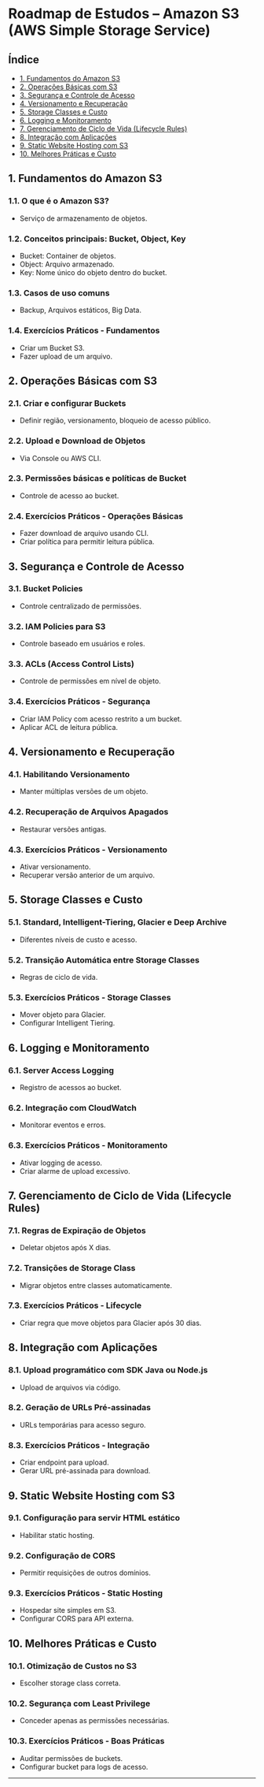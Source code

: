 # Roadmap de Estudos – Amazon S3 (AWS Simple Storage Service)

## Índice

- [1. Fundamentos do Amazon S3](#1-fundamentos-do-amazon-s3)
- [2. Operações Básicas com S3](#2-operações-básicas-com-s3)
- [3. Segurança e Controle de Acesso](#3-segurança-e-controle-de-acesso)
- [4. Versionamento e Recuperação](#4-versionamento-e-recuperação)
- [5. Storage Classes e Custo](#5-storage-classes-e-custo)
- [6. Logging e Monitoramento](#6-logging-e-monitoramento)
- [7. Gerenciamento de Ciclo de Vida (Lifecycle Rules)](#7-gerenciamento-de-ciclo-de-vida-lifecycle-rules)
- [8. Integração com Aplicações](#8-integração-com-aplicações)
- [9. Static Website Hosting com S3](#9-static-website-hosting-com-s3)
- [10. Melhores Práticas e Custo](#10-melhores-práticas-e-custo)

## 1. Fundamentos do Amazon S3

### 1.1. O que é o Amazon S3?
- Serviço de armazenamento de objetos.

### 1.2. Conceitos principais: Bucket, Object, Key
- Bucket: Container de objetos.
- Object: Arquivo armazenado.
- Key: Nome único do objeto dentro do bucket.

### 1.3. Casos de uso comuns
- Backup, Arquivos estáticos, Big Data.

### 1.4. Exercícios Práticos - Fundamentos
- Criar um Bucket S3.
- Fazer upload de um arquivo.

## 2. Operações Básicas com S3

### 2.1. Criar e configurar Buckets
- Definir região, versionamento, bloqueio de acesso público.

### 2.2. Upload e Download de Objetos
- Via Console ou AWS CLI.

### 2.3. Permissões básicas e políticas de Bucket
- Controle de acesso ao bucket.

### 2.4. Exercícios Práticos - Operações Básicas
- Fazer download de arquivo usando CLI.
- Criar política para permitir leitura pública.

## 3. Segurança e Controle de Acesso

### 3.1. Bucket Policies
- Controle centralizado de permissões.

### 3.2. IAM Policies para S3
- Controle baseado em usuários e roles.

### 3.3. ACLs (Access Control Lists)
- Controle de permissões em nível de objeto.

### 3.4. Exercícios Práticos - Segurança
- Criar IAM Policy com acesso restrito a um bucket.
- Aplicar ACL de leitura pública.

## 4. Versionamento e Recuperação

### 4.1. Habilitando Versionamento
- Manter múltiplas versões de um objeto.

### 4.2. Recuperação de Arquivos Apagados
- Restaurar versões antigas.

### 4.3. Exercícios Práticos - Versionamento
- Ativar versionamento.
- Recuperar versão anterior de um arquivo.

## 5. Storage Classes e Custo

### 5.1. Standard, Intelligent-Tiering, Glacier e Deep Archive
- Diferentes níveis de custo e acesso.

### 5.2. Transição Automática entre Storage Classes
- Regras de ciclo de vida.

### 5.3. Exercícios Práticos - Storage Classes
- Mover objeto para Glacier.
- Configurar Intelligent Tiering.

## 6. Logging e Monitoramento

### 6.1. Server Access Logging
- Registro de acessos ao bucket.

### 6.2. Integração com CloudWatch
- Monitorar eventos e erros.

### 6.3. Exercícios Práticos - Monitoramento
- Ativar logging de acesso.
- Criar alarme de upload excessivo.

## 7. Gerenciamento de Ciclo de Vida (Lifecycle Rules)

### 7.1. Regras de Expiração de Objetos
- Deletar objetos após X dias.

### 7.2. Transições de Storage Class
- Migrar objetos entre classes automaticamente.

### 7.3. Exercícios Práticos - Lifecycle
- Criar regra que move objetos para Glacier após 30 dias.

## 8. Integração com Aplicações

### 8.1. Upload programático com SDK Java ou Node.js
- Upload de arquivos via código.

### 8.2. Geração de URLs Pré-assinadas
- URLs temporárias para acesso seguro.

### 8.3. Exercícios Práticos - Integração
- Criar endpoint para upload.
- Gerar URL pré-assinada para download.

## 9. Static Website Hosting com S3

### 9.1. Configuração para servir HTML estático
- Habilitar static hosting.

### 9.2. Configuração de CORS
- Permitir requisições de outros domínios.

### 9.3. Exercícios Práticos - Static Hosting
- Hospedar site simples em S3.
- Configurar CORS para API externa.

## 10. Melhores Práticas e Custo

### 10.1. Otimização de Custos no S3
- Escolher storage class correta.

### 10.2. Segurança com Least Privilege
- Conceder apenas as permissões necessárias.

### 10.3. Exercícios Práticos - Boas Práticas
- Auditar permissões de buckets.
- Configurar bucket para logs de acesso.

---

